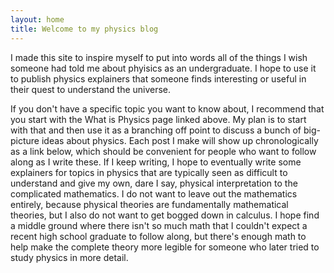 ```yaml
---
layout: home
title: Welcome to my physics blog
---
```


I made this site to inspire myself to put into words all of the things I wish someone had told me about phyisics as an undergraduate. I hope to use it to publish physics explainers that someone finds interesting or useful in their quest to understand the universe.

If you don't have a specific topic you want to know about, I recommend that you start with the What is Physics page linked above. My plan is to start with that and then use it as a branching off point to discuss a bunch of big-picture ideas about physics. Each post I make will show up chronologically as a link below, which should be convenient for people who want to follow along as I write these. If I keep writing, I hope to eventually write some explainers for topics in physics that are typically seen as difficult to understand and give my own, dare I say, physical interpretation to the complicated mathematics. I do not want to leave out the mathematics entirely, because physical theories are fundamentally mathematical theories, but I also do not want to get bogged down in calculus. I hope find a middle ground where there isn't so much math that I couldn't expect a recent high school graduate to follow along, but there's enough math to help make the complete theory more legible for someone who later tried to study physics in more detail.
